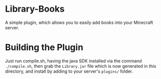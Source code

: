 # Library-Books
A simple plugin, which allows you to easily add books into your Minecraft server.

# Building the Plugin
Just run compile.sh, having the java SDK installed via the command `./compile.sh`, then grab the `Library.jar` file which is now generated in this directory, and install by adding to your server's `plugins/` folder.
